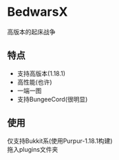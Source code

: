 # BedwarsX
高版本的起床战争

## 特点
* 支持高版本(1.18.1)
* 高性能(也许)
* 一端一图
* 支持BungeeCord(很明显)

## 使用
仅支持Bukkit系(使用Purpur-1.18.1构建)  
拖入plugins文件夹